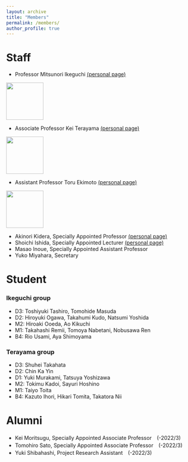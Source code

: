 ```yaml
---
layout: archive
title: "Members"
permalink: /members/
author_profile: true
---
```

  

# Staff
- Professor Mitsunori Ikeguchi [(personal page)](http://www.tsurumi.yokohama-cu.ac.jp/bioinfo/self_introduction/Ikeguchi/index.html)<br>
<img src="https://github.com/ycu-iil/testpage.github.io/blob/master/images/ikeguchi.jpg?raw=true" width="100">
   

- Associate Professor Kei Terayama [(personal page)](https://sites.google.com/site/terayamaweb/index_e)<br>
<img src="https://github.com/ycu-iil/testpage.github.io/blob/master/images/terayama.jpg?raw=true" width="100">
 
- Assistant Professor Toru Ekimoto [(personal page)](https://researchmap.jp/toru_ekimoto?lang=english)<br>
<img src="https://github.com/ycu-iil/testpage.github.io/blob/master/images/ekimoto.jpg?raw=true" width="100">
  
- Akinori Kidera, Specially Appointed Professor [(personal page)](http://www.tsurumi.yokohama-cu.ac.jp/bioinfo/self_introduction/Kidera/index.html)
- Shoichi Ishida,  Specially Appointed Lecturer [(personal page)](https://sishida21.github.io/about/)
- Masao Inoue, Specially Appointed Assistant Professor
- Yuko Miyahara, Secretary

# Student

### Ikeguchi group
- D3: Toshiyuki Tashiro, Tomohide Masuda
- D2: Hiroyuki Ogawa, Takahumi Kudo, Natsumi Yoshida
- M2: Hiroaki Ooeda, Ao Kikuchi
- M1: Takahashi Remii, Tomoya Nabetani, Nobusawa Ren
- B4: Rio Usami, Aya Shimoyama

### Terayama group
- D3: Shuhei Takahata
- D2: Chin Ka Yin
- D1: Yuki Murakami, Tatsuya Yoshizawa
- M2: Tokimu Kadoi, Sayuri Hoshino
- M1: Taiyo Toita
- B4: Kazuto Ihori, Hikari Tomita, Takatora Nii

# Alumni
- Kei Moritsugu, Specially Appointed Associate Professor　(-2022/3)
- Tomohiro Sato, Specially Appointed Associate Professor　(-2022/3)
- Yuki Shibahashi, Project Research Assistant　(-2022/3)
